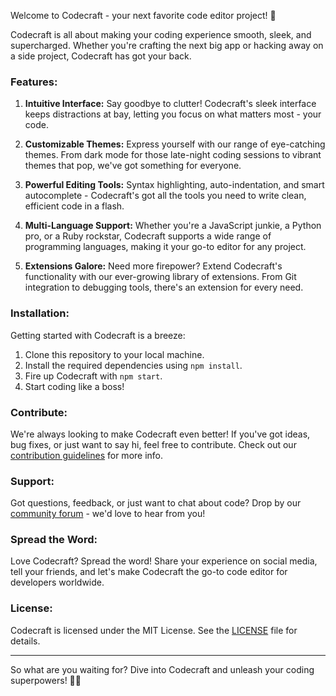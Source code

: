Welcome to Codecraft - your next favorite code editor project! 🚀

Codecraft is all about making your coding experience smooth, sleek, and supercharged. Whether you're crafting the next big app or hacking away on a side project, Codecraft has got your back.

### Features:

1. **Intuitive Interface:** Say goodbye to clutter! Codecraft's sleek interface keeps distractions at bay, letting you focus on what matters most - your code.

2. **Customizable Themes:** Express yourself with our range of eye-catching themes. From dark mode for those late-night coding sessions to vibrant themes that pop, we've got something for everyone.

3. **Powerful Editing Tools:** Syntax highlighting, auto-indentation, and smart autocomplete - Codecraft's got all the tools you need to write clean, efficient code in a flash.

4. **Multi-Language Support:** Whether you're a JavaScript junkie, a Python pro, or a Ruby rockstar, Codecraft supports a wide range of programming languages, making it your go-to editor for any project.

5. **Extensions Galore:** Need more firepower? Extend Codecraft's functionality with our ever-growing library of extensions. From Git integration to debugging tools, there's an extension for every need.

### Installation:

Getting started with Codecraft is a breeze:

1. Clone this repository to your local machine.
2. Install the required dependencies using `npm install`.
3. Fire up Codecraft with `npm start`.
4. Start coding like a boss!

### Contribute:

We're always looking to make Codecraft even better! If you've got ideas, bug fixes, or just want to say hi, feel free to contribute. Check out our [contribution guidelines](./CONTRIBUTING.md) for more info.

### Support:

Got questions, feedback, or just want to chat about code? Drop by our [community forum](https://Codecraft.com/forum) - we'd love to hear from you!

### Spread the Word:

Love Codecraft? Spread the word! Share your experience on social media, tell your friends, and let's make Codecraft the go-to code editor for developers worldwide.

### License:

Codecraft is licensed under the MIT License. See the [LICENSE](LICENSE) file for details.

---

So what are you waiting for? Dive into Codecraft and unleash your coding superpowers! 💎✨
